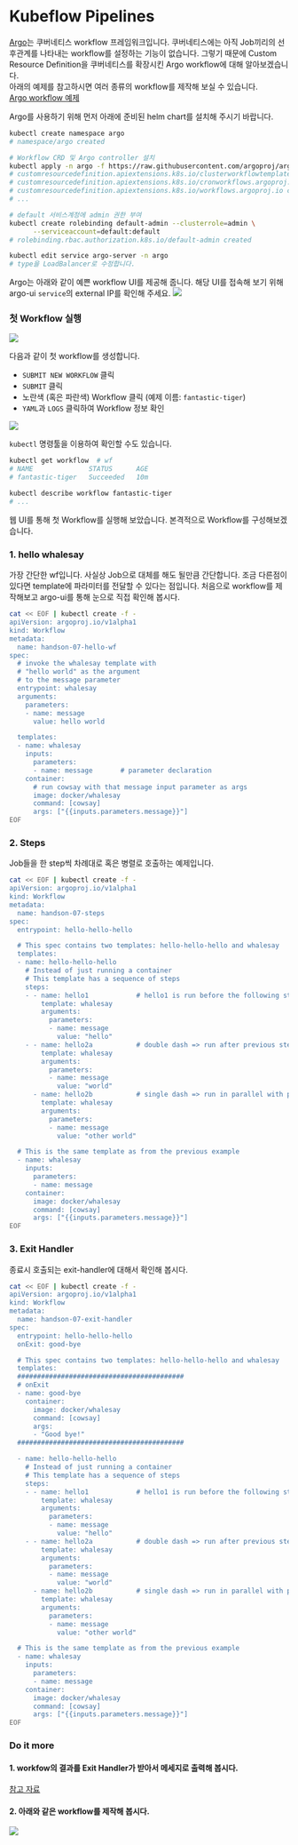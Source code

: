 # Kubeflow Pipelines

[Argo](https://argoproj.github.io/argo/)는 쿠버네티스 workflow 프레임워크입니다. 쿠버네티스에는 아직 Job끼리의 선후관계를 나타내는 workflow를 설정하는 기능이 없습니다. 그렇기 때문에 Custom Resource Definition을 쿠버네티스를 확장시킨 Argo workflow에 대해 알아보겠습니다.  
아래의 예제를 참고하시면 여러 종류의 workflow를 제작해 보실 수 있습니다.  
[Argo workflow 예제](https://github.com/argoproj/argo/blob/master/examples/README.md)

Argo를 사용하기 위해 먼저 아래에 준비된 helm chart를 설치해 주시기 바랍니다.

```bash
kubectl create namespace argo
# namespace/argo created

# Workflow CRD 및 Argo controller 설치
kubectl apply -n argo -f https://raw.githubusercontent.com/argoproj/argo/v2.8.1/manifests/install.yaml
# customresourcedefinition.apiextensions.k8s.io/clusterworkflowtemplates.argoproj.io created
# customresourcedefinition.apiextensions.k8s.io/cronworkflows.argoproj.io created
# customresourcedefinition.apiextensions.k8s.io/workflows.argoproj.io created
# ...

# default 서비스계정에 admin 권한 부여
kubectl create rolebinding default-admin --clusterrole=admin \
      --serviceaccount=default:default
# rolebinding.rbac.authorization.k8s.io/default-admin created

kubectl edit service argo-server -n argo
# type을 LoadBalancer로 수정합니다.
```

Argo는 아래와 같이 예쁜 workflow UI를 제공해 줍니다. 해당 UI를 접속해 보기 위해 argo-ui `service`의 external IP를 확인해 주세요.
![](https://miro.medium.com/max/1400/1*ZKFG3dbNO3S646rM1BFkrw.png)


### 첫 Workflow 실행

![](https://github.com/hongkunyoo/handson-k8s/raw/master/17-wf/17-02.png)

다음과 같이 첫 workflow를 생성합니다.

- `SUBMIT NEW WORKFLOW` 클릭
- `SUBMIT` 클릭
- 노란색 (혹은 파란색) Workflow 클릭 (예제 이름: `fantastic-tiger`)
- `YAML`과 `LOGS` 클릭하여 Workflow 정보 확인

![](https://github.com/hongkunyoo/handson-k8s/raw/master/17-wf/17-03.png)

`kubectl` 명령툴을 이용하여 확인할 수도 있습니다.

```bash
kubectl get workflow  # wf
# NAME              STATUS      AGE
# fantastic-tiger   Succeeded   10m

kubectl describe workflow fantastic-tiger
# ...
```

웹 UI를 통해 첫 Workflow를 실행해 보았습니다. 본격적으로 Workflow를 구성해보겠습니다.

### 1. hello whalesay

가장 간단한 wf입니다. 사실상 Job으로 대체를 해도 될만큼 간단합니다. 조금 다른점이 있다면 template에 파라미터를 전달할 수 있다는 점입니다. 
처음으로 workflow를 제작해보고 argo-ui를 통해 눈으로 직접 확인해 봅시다.

```bash
cat << EOF | kubectl create -f -
apiVersion: argoproj.io/v1alpha1
kind: Workflow
metadata:
  name: handson-07-hello-wf
spec:
  # invoke the whalesay template with
  # "hello world" as the argument
  # to the message parameter
  entrypoint: whalesay
  arguments:
    parameters:
    - name: message
      value: hello world

  templates:
  - name: whalesay
    inputs:
      parameters:
      - name: message       # parameter declaration
    container:
      # run cowsay with that message input parameter as args
      image: docker/whalesay
      command: [cowsay]
      args: ["{{inputs.parameters.message}}"]
EOF
```

### 2. Steps

Job들을 한 step씩 차례대로 혹은 병렬로 호출하는 예제입니다.

```bash
cat << EOF | kubectl create -f -
apiVersion: argoproj.io/v1alpha1
kind: Workflow
metadata:
  name: handson-07-steps
spec:
  entrypoint: hello-hello-hello

  # This spec contains two templates: hello-hello-hello and whalesay
  templates:
  - name: hello-hello-hello
    # Instead of just running a container
    # This template has a sequence of steps
    steps:
    - - name: hello1            # hello1 is run before the following steps
        template: whalesay
        arguments:
          parameters:
          - name: message
            value: "hello"
    - - name: hello2a           # double dash => run after previous step
        template: whalesay
        arguments:
          parameters:
          - name: message
            value: "world"
      - name: hello2b           # single dash => run in parallel with previous step
        template: whalesay
        arguments:
          parameters:
          - name: message
            value: "other world"

  # This is the same template as from the previous example
  - name: whalesay
    inputs:
      parameters:
      - name: message
    container:
      image: docker/whalesay
      command: [cowsay]
      args: ["{{inputs.parameters.message}}"]
EOF
```

### 3. Exit Handler

종료시 호출되는 exit-handler에 대해서 확인해 봅시다.

```bash
cat << EOF | kubectl create -f -
apiVersion: argoproj.io/v1alpha1
kind: Workflow
metadata:
  name: handson-07-exit-handler
spec:
  entrypoint: hello-hello-hello
  onExit: good-bye

  # This spec contains two templates: hello-hello-hello and whalesay
  templates:
  ##########################################
  # onExit
  - name: good-bye
    container:
      image: docker/whalesay
      command: [cowsay]
      args:
      - "Good bye!"
  ##########################################

  - name: hello-hello-hello
    # Instead of just running a container
    # This template has a sequence of steps
    steps:
    - - name: hello1            # hello1 is run before the following steps
        template: whalesay
        arguments:
          parameters:
          - name: message
            value: "hello"
    - - name: hello2a           # double dash => run after previous step
        template: whalesay
        arguments:
          parameters:
          - name: message
            value: "world"
      - name: hello2b           # single dash => run in parallel with previous step
        template: whalesay
        arguments:
          parameters:
          - name: message
            value: "other world"

  # This is the same template as from the previous example
  - name: whalesay
    inputs:
      parameters:
      - name: message
    container:
      image: docker/whalesay
      command: [cowsay]
      args: ["{{inputs.parameters.message}}"]
EOF
```

### Do it more

#### 1. workfow의 결과를 Exit Handler가 받아서 메세지로 출력해 봅시다.

[참고 자료](https://github.com/argoproj/argo/blob/master/examples/README.md#exit-handlers)

#### 2. 아래와 같은 workflow를 제작해 봅시다.

![](https://github.com/hongkunyoo/how-to-scale-your-ml-job-with-k8s/blob/master/hands-on/08-wf-dag/dag.png?raw=true)
